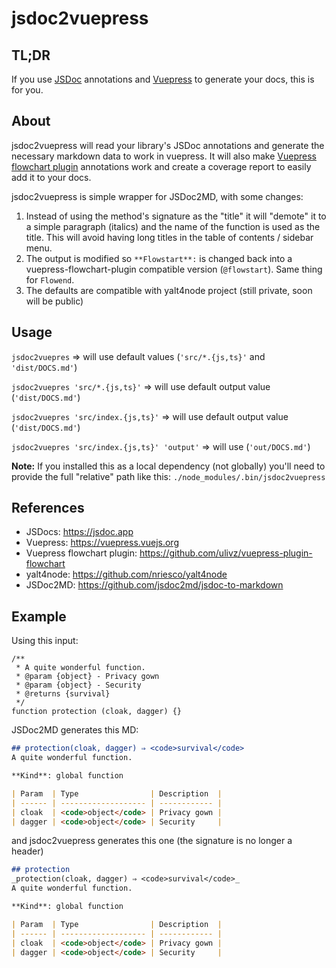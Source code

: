# jsdoc2vuepress

## TL;DR

If you use [JSDoc](https://jsdoc.app) annotations and [Vuepress](https://vuepress.vuejs.org) to generate your docs, this is for you.


## About

jsdoc2vuepress will read your library's JSDoc annotations and generate the necessary markdown data to work in vuepress. It will also make [Vuepress flowchart plugin](https://github.com/ulivz/vuepress-plugin-flowchart) annotations work and create a coverage report to easily add it to your docs.

jsdoc2vuepress is simple wrapper for JSDoc2MD, with some changes:
1. Instead of using the method's signature as the "title" it will "demote" it to a simple paragraph (italics) and the name of the function is used as the title. This will avoid having long titles in the table of contents / sidebar menu.
2. The output is modified so `**Flowstart**:` is changed back into a vuepress-flowchart-plugin compatible version (`@flowstart`). Same thing for `Flowend`.
3. The defaults are compatible with yalt4node project (still private, soon will be public)


## Usage

`jsdoc2vuepres` => will use default values (`'src/*.{js,ts}'` and `'dist/DOCS.md'`)

`jsdoc2vuepres 'src/*.{js,ts}'` => will use default output value (`'dist/DOCS.md'`)

`jsdoc2vuepres 'src/index.{js,ts}'` => will use default output value (`'dist/DOCS.md'`)

`jsdoc2vuepres 'src/index.{js,ts}' 'output'` => will use (`'out/DOCS.md'`)

**Note:** If you installed this as a local dependency (not globally) you'll need to provide the full "relative" path like this: `./node_modules/.bin/jsdoc2vuepress`


## References

- JSDocs: https://jsdoc.app
- Vuepress: https://vuepress.vuejs.org
- Vuepress flowchart plugin: https://github.com/ulivz/vuepress-plugin-flowchart
- yalt4node: https://github.com/nriesco/yalt4node
- JSDoc2MD: https://github.com/jsdoc2md/jsdoc-to-markdown


## Example

Using this input:

```
/**
 * A quite wonderful function.
 * @param {object} - Privacy gown
 * @param {object} - Security
 * @returns {survival}
 */
function protection (cloak, dagger) {}
```


JSDoc2MD generates this MD:

```markdown
## protection(cloak, dagger) ⇒ <code>survival</code>
A quite wonderful function.

**Kind**: global function

| Param  | Type                | Description  |
| ------ | ------------------- | ------------ |
| cloak  | <code>object</code> | Privacy gown |
| dagger | <code>object</code> | Security     |
```

and jsdoc2vuepress generates this one (the signature is no longer a header)

```markdown
## protection
_protection(cloak, dagger) ⇒ <code>survival</code>_
A quite wonderful function.

**Kind**: global function

| Param  | Type                | Description  |
| ------ | ------------------- | ------------ |
| cloak  | <code>object</code> | Privacy gown |
| dagger | <code>object</code> | Security     |
```